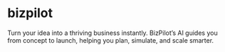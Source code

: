 # bizpilot
Turn your idea into a thriving business instantly. BizPilot’s AI guides you from concept to launch, helping you plan, simulate, and scale smarter.
